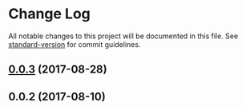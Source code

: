 # Change Log

All notable changes to this project will be documented in this file.
See [standard-version](https://github.com/conventional-changelog/standard-version) for commit guidelines.

<a name="0.0.3"></a>
## [0.0.3](https://github.com/pieelements/pie-elements/compare/@pie-libs/feedback-config@0.0.2...@pie-libs/feedback-config@0.0.3) (2017-08-28)




<a name="0.0.2"></a>
## 0.0.2 (2017-08-10)
